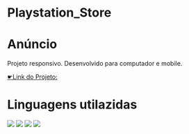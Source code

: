 # Playstation_Store

<h1>Anúncio</h1>
<p>Projeto responsivo. Desenvolvido para computador e mobile.</p>
<a href=" https://matheusvazti.github.io/Easy-Shopping/"> ☛Link do Projeto:<a/>
<br>
<h1>Linguagens utilazidas</h1>
<img src="https://img.shields.io/badge/HTML5-E34F26?style=for-the-badge&logo=html5&logoColor=white" href="html-logo" />
 <img src="https://img.shields.io/badge/CSS3-1572B6?style=for-the-badge&logo=css3&logoColor=white" href="css-logo"/>
 <img src="https://img.shields.io/badge/JavaScript-F7DF1E?style=for-the-badge&logo=javascript&logoColor=black"/>
 

<img src = "https://github.com/matheusvazti/Anuncio/blob/master/assets/Notebooks.png?raw=true">
